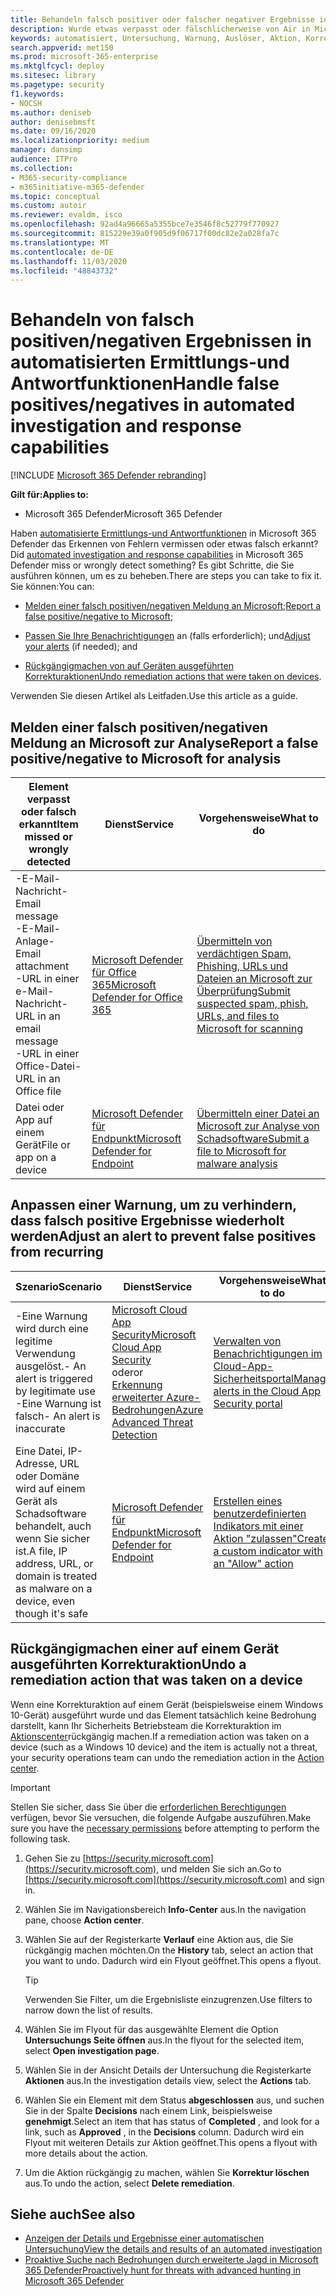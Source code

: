 ```yaml
---
title: Behandeln falsch positiver oder falscher negativer Ergebnisse in der Luft in Microsoft 365 Defender
description: Wurde etwas verpasst oder fälschlicherweise von Air in Microsoft 365 Defender erkannt? Hier erfahren Sie, wie Sie falsch positive Ergebnisse oder falsch negative Informationen zur Analyse an Microsoft übermitteln.
keywords: automatisiert, Untersuchung, Warnung, Auslöser, Aktion, Korrektur, falsch positiv, falsch negativ
search.appverid: met150
ms.prod: microsoft-365-enterprise
ms.mktglfcycl: deploy
ms.sitesec: library
ms.pagetype: security
f1.keywords:
- NOCSH
ms.author: deniseb
author: denisebmsft
ms.date: 09/16/2020
ms.localizationpriority: medium
manager: dansimp
audience: ITPro
ms.collection:
- M365-security-compliance
- m365initiative-m365-defender
ms.topic: conceptual
ms.custom: autoir
ms.reviewer: evaldm, isco
ms.openlocfilehash: 92ad4a96665a5355bce7e3546f8c52779f770927
ms.sourcegitcommit: 815229e39a0f905d9f06717f00dc82e2a028fa7c
ms.translationtype: MT
ms.contentlocale: de-DE
ms.lasthandoff: 11/03/2020
ms.locfileid: "48843732"
---
```

# <a name="handle-false-positivesnegatives-in-automated-investigation-and-response-capabilities"></a><span data-ttu-id="047f6-105">Behandeln von falsch positiven/negativen Ergebnissen in automatisierten Ermittlungs-und Antwortfunktionen</span><span class="sxs-lookup"><span data-stu-id="047f6-105">Handle false positives/negatives in automated investigation and response capabilities</span></span>

[!INCLUDE [Microsoft 365 Defender rebranding](../includes/microsoft-defender.md)]


<span data-ttu-id="047f6-106">**Gilt für:**</span><span class="sxs-lookup"><span data-stu-id="047f6-106">**Applies to:**</span></span>
- <span data-ttu-id="047f6-107">Microsoft 365 Defender</span><span class="sxs-lookup"><span data-stu-id="047f6-107">Microsoft 365 Defender</span></span>

<span data-ttu-id="047f6-108">Haben [automatisierte Ermittlungs-und Antwortfunktionen](mtp-autoir.md) in Microsoft 365 Defender das Erkennen von Fehlern vermissen oder etwas falsch erkannt?</span><span class="sxs-lookup"><span data-stu-id="047f6-108">Did [automated investigation and response capabilities](mtp-autoir.md) in Microsoft 365 Defender miss or wrongly detect something?</span></span> <span data-ttu-id="047f6-109">Es gibt Schritte, die Sie ausführen können, um es zu beheben.</span><span class="sxs-lookup"><span data-stu-id="047f6-109">There are steps you can take to fix it.</span></span> <span data-ttu-id="047f6-110">Sie können:</span><span class="sxs-lookup"><span data-stu-id="047f6-110">You can:</span></span>

- <span data-ttu-id="047f6-111">[Melden einer falsch positiven/negativen Meldung an Microsoft](#report-a-false-positivenegative-to-microsoft-for-analysis);</span><span class="sxs-lookup"><span data-stu-id="047f6-111">[Report a false positive/negative to Microsoft](#report-a-false-positivenegative-to-microsoft-for-analysis);</span></span>

- <span data-ttu-id="047f6-112">[Passen Sie Ihre Benachrichtigungen](#adjust-an-alert-to-prevent-false-positives-from-recurring) an (falls erforderlich); und</span><span class="sxs-lookup"><span data-stu-id="047f6-112">[Adjust your alerts](#adjust-an-alert-to-prevent-false-positives-from-recurring) (if needed); and</span></span> 

- <span data-ttu-id="047f6-113">[Rückgängigmachen von auf Geräten ausgeführten Korrekturaktionen](#undo-a-remediation-action-that-was-taken-on-a-device)</span><span class="sxs-lookup"><span data-stu-id="047f6-113">[Undo remediation actions that were taken on devices](#undo-a-remediation-action-that-was-taken-on-a-device).</span></span> 

<span data-ttu-id="047f6-114">Verwenden Sie diesen Artikel als Leitfaden.</span><span class="sxs-lookup"><span data-stu-id="047f6-114">Use this article as a guide.</span></span> 

## <a name="report-a-false-positivenegative-to-microsoft-for-analysis"></a><span data-ttu-id="047f6-115">Melden einer falsch positiven/negativen Meldung an Microsoft zur Analyse</span><span class="sxs-lookup"><span data-stu-id="047f6-115">Report a false positive/negative to Microsoft for analysis</span></span>

|<span data-ttu-id="047f6-116">Element verpasst oder falsch erkannt</span><span class="sxs-lookup"><span data-stu-id="047f6-116">Item missed or wrongly detected</span></span> |<span data-ttu-id="047f6-117">Dienst</span><span class="sxs-lookup"><span data-stu-id="047f6-117">Service</span></span>  |<span data-ttu-id="047f6-118">Vorgehensweise</span><span class="sxs-lookup"><span data-stu-id="047f6-118">What to do</span></span>  |
|---------|---------|---------|
|<span data-ttu-id="047f6-119">-E-Mail-Nachricht</span><span class="sxs-lookup"><span data-stu-id="047f6-119">- Email message</span></span> <br/><span data-ttu-id="047f6-120">-E-Mail-Anlage</span><span class="sxs-lookup"><span data-stu-id="047f6-120">- Email attachment</span></span> <br/><span data-ttu-id="047f6-121">-URL in einer e-Mail-Nachricht</span><span class="sxs-lookup"><span data-stu-id="047f6-121">- URL in an email message</span></span><br/><span data-ttu-id="047f6-122">-URL in einer Office-Datei</span><span class="sxs-lookup"><span data-stu-id="047f6-122">- URL in an Office file</span></span>      |[<span data-ttu-id="047f6-123">Microsoft Defender für Office 365</span><span class="sxs-lookup"><span data-stu-id="047f6-123">Microsoft Defender for Office 365</span></span>](https://docs.microsoft.com/microsoft-365/security/office-365-security/office-365-atp)        |[<span data-ttu-id="047f6-124">Übermitteln von verdächtigen Spam, Phishing, URLs und Dateien an Microsoft zur Überprüfung</span><span class="sxs-lookup"><span data-stu-id="047f6-124">Submit suspected spam, phish, URLs, and files to Microsoft for scanning</span></span>](https://docs.microsoft.com/microsoft-365/security/office-365-security/admin-submission)         |
|<span data-ttu-id="047f6-125">Datei oder App auf einem Gerät</span><span class="sxs-lookup"><span data-stu-id="047f6-125">File or app on a device</span></span>    |[<span data-ttu-id="047f6-126">Microsoft Defender für Endpunkt</span><span class="sxs-lookup"><span data-stu-id="047f6-126">Microsoft Defender for Endpoint</span></span>](https://docs.microsoft.com/windows/security/threat-protection)         |[<span data-ttu-id="047f6-127">Übermitteln einer Datei an Microsoft zur Analyse von Schadsoftware</span><span class="sxs-lookup"><span data-stu-id="047f6-127">Submit a file to Microsoft for malware analysis</span></span>](https://www.microsoft.com/wdsi/filesubmission)         |

## <a name="adjust-an-alert-to-prevent-false-positives-from-recurring"></a><span data-ttu-id="047f6-128">Anpassen einer Warnung, um zu verhindern, dass falsch positive Ergebnisse wiederholt werden</span><span class="sxs-lookup"><span data-stu-id="047f6-128">Adjust an alert to prevent false positives from recurring</span></span>

|<span data-ttu-id="047f6-129">Szenario</span><span class="sxs-lookup"><span data-stu-id="047f6-129">Scenario</span></span> |<span data-ttu-id="047f6-130">Dienst</span><span class="sxs-lookup"><span data-stu-id="047f6-130">Service</span></span> |<span data-ttu-id="047f6-131">Vorgehensweise</span><span class="sxs-lookup"><span data-stu-id="047f6-131">What to do</span></span> |
|--------|--------|--------|
|<span data-ttu-id="047f6-132">-Eine Warnung wird durch eine legitime Verwendung ausgelöst.</span><span class="sxs-lookup"><span data-stu-id="047f6-132">- An alert is triggered by legitimate use</span></span> <br/><span data-ttu-id="047f6-133">-Eine Warnung ist falsch</span><span class="sxs-lookup"><span data-stu-id="047f6-133">- An alert is inaccurate</span></span>    |[<span data-ttu-id="047f6-134">Microsoft Cloud App Security</span><span class="sxs-lookup"><span data-stu-id="047f6-134">Microsoft Cloud App Security</span></span>](https://docs.microsoft.com/cloud-app-security)<br/> <span data-ttu-id="047f6-135">oder</span><span class="sxs-lookup"><span data-stu-id="047f6-135">or</span></span> <br/>[<span data-ttu-id="047f6-136">Erkennung erweiterter Azure-Bedrohungen</span><span class="sxs-lookup"><span data-stu-id="047f6-136">Azure Advanced Threat Detection</span></span>](https://docs.microsoft.com/azure/security/fundamentals/threat-detection)         |[<span data-ttu-id="047f6-137">Verwalten von Benachrichtigungen im Cloud-App-Sicherheitsportal</span><span class="sxs-lookup"><span data-stu-id="047f6-137">Manage alerts in the Cloud App Security portal</span></span>](https://docs.microsoft.com/cloud-app-security/managing-alerts)         |
|<span data-ttu-id="047f6-138">Eine Datei, IP-Adresse, URL oder Domäne wird auf einem Gerät als Schadsoftware behandelt, auch wenn Sie sicher ist.</span><span class="sxs-lookup"><span data-stu-id="047f6-138">A file, IP address, URL, or domain is treated as malware on a device, even though it's safe</span></span>|[<span data-ttu-id="047f6-139">Microsoft Defender für Endpunkt</span><span class="sxs-lookup"><span data-stu-id="047f6-139">Microsoft Defender for Endpoint</span></span>](https://docs.microsoft.com/windows/security/threat-protection) |[<span data-ttu-id="047f6-140">Erstellen eines benutzerdefinierten Indikators mit einer Aktion "zulassen"</span><span class="sxs-lookup"><span data-stu-id="047f6-140">Create a custom indicator with an "Allow" action</span></span>](https://docs.microsoft.com/windows/security/threat-protection/microsoft-defender-atp/manage-indicators) |


## <a name="undo-a-remediation-action-that-was-taken-on-a-device"></a><span data-ttu-id="047f6-141">Rückgängigmachen einer auf einem Gerät ausgeführten Korrekturaktion</span><span class="sxs-lookup"><span data-stu-id="047f6-141">Undo a remediation action that was taken on a device</span></span>

<span data-ttu-id="047f6-142">Wenn eine Korrekturaktion auf einem Gerät (beispielsweise einem Windows 10-Gerät) ausgeführt wurde und das Element tatsächlich keine Bedrohung darstellt, kann Ihr Sicherheits Betriebsteam die Korrekturaktion im [Aktionscenter](mtp-action-center.md)rückgängig machen.</span><span class="sxs-lookup"><span data-stu-id="047f6-142">If a remediation action was taken on a device (such as a Windows 10 device) and the item is actually not a threat, your security operations team can undo the remediation action in the [Action center](mtp-action-center.md).</span></span>

> [!IMPORTANT]
> <span data-ttu-id="047f6-143">Stellen Sie sicher, dass Sie über die [erforderlichen Berechtigungen](mtp-action-center.md#required-permissions-for-action-center-tasks) verfügen, bevor Sie versuchen, die folgende Aufgabe auszuführen.</span><span class="sxs-lookup"><span data-stu-id="047f6-143">Make sure you have the [necessary permissions](mtp-action-center.md#required-permissions-for-action-center-tasks) before attempting to perform the following task.</span></span>

1. <span data-ttu-id="047f6-144">Gehen Sie zu [https://security.microsoft.com](https://security.microsoft.com), und melden Sie sich an.</span><span class="sxs-lookup"><span data-stu-id="047f6-144">Go to [https://security.microsoft.com](https://security.microsoft.com) and sign in.</span></span> 

2. <span data-ttu-id="047f6-145">Wählen Sie im Navigationsbereich **Info-Center** aus.</span><span class="sxs-lookup"><span data-stu-id="047f6-145">In the navigation pane, choose **Action center**.</span></span> 

3. <span data-ttu-id="047f6-146">Wählen Sie auf der Registerkarte **Verlauf** eine Aktion aus, die Sie rückgängig machen möchten.</span><span class="sxs-lookup"><span data-stu-id="047f6-146">On the **History** tab, select an action that you want to undo.</span></span> <span data-ttu-id="047f6-147">Dadurch wird ein Flyout geöffnet.</span><span class="sxs-lookup"><span data-stu-id="047f6-147">This opens a flyout.</span></span><br/>
    > [!TIP]
    > <span data-ttu-id="047f6-148">Verwenden Sie Filter, um die Ergebnisliste einzugrenzen.</span><span class="sxs-lookup"><span data-stu-id="047f6-148">Use filters to narrow down the list of results.</span></span> 

4. <span data-ttu-id="047f6-149">Wählen Sie im Flyout für das ausgewählte Element die Option **Untersuchungs Seite öffnen** aus.</span><span class="sxs-lookup"><span data-stu-id="047f6-149">In the flyout for the selected item, select **Open investigation page**.</span></span>

5. <span data-ttu-id="047f6-150">Wählen Sie in der Ansicht Details der Untersuchung die Registerkarte **Aktionen** aus.</span><span class="sxs-lookup"><span data-stu-id="047f6-150">In the investigation details view, select the **Actions** tab.</span></span>

6. <span data-ttu-id="047f6-151">Wählen Sie ein Element mit dem Status **abgeschlossen** aus, und suchen Sie in der Spalte **Decisions** nach einem Link, beispielsweise **genehmigt**.</span><span class="sxs-lookup"><span data-stu-id="047f6-151">Select an item that has status of **Completed** , and look for a link, such as **Approved** , in the **Decisions** column.</span></span> <span data-ttu-id="047f6-152">Dadurch wird ein Flyout mit weiteren Details zur Aktion geöffnet.</span><span class="sxs-lookup"><span data-stu-id="047f6-152">This opens a flyout with more details about the action.</span></span>

7. <span data-ttu-id="047f6-153">Um die Aktion rückgängig zu machen, wählen Sie **Korrektur löschen** aus.</span><span class="sxs-lookup"><span data-stu-id="047f6-153">To undo the action, select **Delete remediation**.</span></span>

## <a name="see-also"></a><span data-ttu-id="047f6-154">Siehe auch</span><span class="sxs-lookup"><span data-stu-id="047f6-154">See also</span></span>

- [<span data-ttu-id="047f6-155">Anzeigen der Details und Ergebnisse einer automatischen Untersuchung</span><span class="sxs-lookup"><span data-stu-id="047f6-155">View the details and results of an automated investigation</span></span>](mtp-autoir-results.md)
- [<span data-ttu-id="047f6-156">Proaktive Suche nach Bedrohungen durch erweiterte Jagd in Microsoft 365 Defender</span><span class="sxs-lookup"><span data-stu-id="047f6-156">Proactively hunt for threats with advanced hunting in Microsoft 365 Defender</span></span>](advanced-hunting-overview.md)
